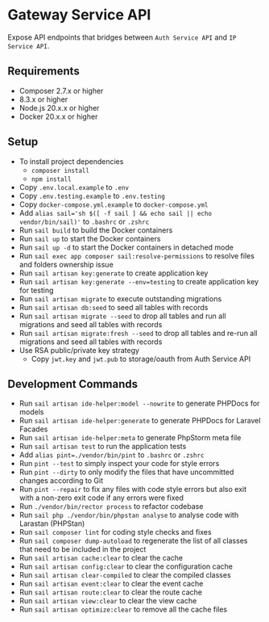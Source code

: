 # Gateway Service API
Expose API endpoints that bridges between `Auth Service API` and `IP Service API`.

## Requirements
- Composer 2.7.x or higher
- 8.3.x or higher
- Node.js 20.x.x or higher
- Docker 20.x.x or higher

## Setup
- To install project dependencies
    - `composer install`
    - `npm install`
- Copy `.env.local.example` to `.env`
- Copy `.env.testing.example` to `.env.testing`
- Copy `docker-compose.yml.example` to `docker-compose.yml`
- Add `alias sail='sh $([ -f sail ] && echo sail || echo vendor/bin/sail)'` to `.bashrc` or `.zshrc`
- Run `sail build` to build the Docker containers
- Run `sail up` to start the Docker containers
- Run `sail up -d` to start the Docker containers in detached mode
- Run `sail exec app composer sail:resolve-permissions` to resolve files and folders ownership issue
- Run `sail artisan key:generate` to create application key
- Run `sail artisan key:generate --env=testing` to create application key for testing
- Run `sail artisan migrate` to execute outstanding migrations
- Run `sail artisan db:seed` to seed all tables with records
- Run `sail artisan migrate --seed` to drop all tables and run all migrations and seed all tables with records
- Run `sail artisan migrate:fresh --seed` to drop all tables and re-run all migrations and seed all tables with records
- Use RSA public/private key strategy
  - Copy `jwt.key` and `jwt.pub` to storage/oauth from Auth Service API

## Development Commands
- Run `sail artisan ide-helper:model --nowrite` to generate PHPDocs for models
- Run `sail artisan ide-helper:generate` to generate PHPDocs for Laravel Facades
- Run `sail artisan ide-helper:meta` to generate PhpStorm meta file
- Run `sail artisan test` to run the application tests
- Add `alias pint=./vendor/bin/pint` to `.bashrc` or `.zshrc`
- Run `pint --test` to simply inspect your code for style errors
- Run `pint --dirty` to only modify the files that have uncommitted changes according to Git
- Run `pint --repair` to fix any files with code style errors but also exit with a non-zero exit code if any errors were fixed
- Run `./vendor/bin/rector process` to refactor codebase
- Run `sail php ./vendor/bin/phpstan analyse` to analyse code with Larastan (PHPStan)
- Run `sail composer lint` for coding style checks and fixes
- Run `sail composer dump-autoload` to regenerate the list of all classes that need to be included in the project
- Run `sail artisan cache:clear` to clear the cache
- Run `sail artisan config:clear` to clear the configuration cache
- Run `sail artisan clear-compiled` to clear the compiled classes
- Run `sail artisan event:clear` to clear the event cache
- Run `sail artisan route:clear` to clear the route cache
- Run `sail artisan view:clear` to clear the view cache
- Run `sail artisan optimize:clear` to remove all the cache files
